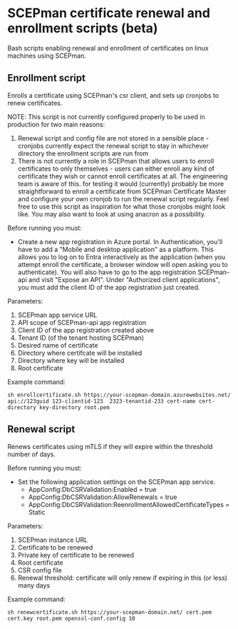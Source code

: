 # SCEPman certificate renewal and enrollment scripts (beta)

Bash scripts enabling renewal and enrollment of certificates on linux machines using SCEPman.

## Enrollment script

Enrolls a certificate using SCEPman's csr client, and sets up cronjobs to renew certificates.

NOTE: This script is not currently configured properly to be used in production for two main reasons:
1. Renewal script and config file are not stored in a sensible place - cronjobs currently expect the renewal script to stay in whichever directory the enrollment scripts are run from
2. There is not currently a role in SCEPman that allows users to enroll certificates to only themselves - users can either enroll any kind of certificate they wish or cannot enroll certificates at all. The engineering team is aware of this.
for testing it would (currently) probably be more straightforward to enroll a certificate from SCEPman Certificate Master and configure your own cronjob to run the renewal script regularly. Feel free to use this script as inspiration for what those cronjobs might look like. You may also want to look at using anacron as a possibility.

Before running you must:
- Create a new app registration in Azure portal. In Authentication, you'll have to add a "Mobile and desktop application" as a platform. This allows you to log on to Entra interactively as the application (when you attempt enroll the certificate, a browser window will open asking you to authenticate). You will also have to go to the app registration SCEPman-api and visit "Expose an API". Under "Authorized client applications", you must add the client ID of the app registration just created.

Parameters:
1. SCEPman app service URL
2. API scope of SCEPman-api app registration
3. Client ID of the app registration created above
4. Tenant ID (of the tenant hosting SCEPman)
5. Desired name of certificate
6. Directory where certifcate will be installed
7. Directory where key will be installed
8. Root certificate

Example command:
```
sh enrollcertificate.sh https://your-scepman-domain.azurewebsites.net/ api://123guid 123-clientid-123  2323-tenantid-233 cert-name cert-directory key-directory root.pem
```

## Renewal script

Renews certificates using mTLS if they will expire within the threshold number of days.

Before running you must:
- Set the following application settings on the SCEPman app service.
    - AppConfig:DbCSRValidation:Enabled = true
    - AppConfig:DbCSRValidation:AllowRenewals = true
    - AppConfig:DbCSRValidation:ReenrollmentAllowedCertificateTypes = Static
    
Parameters:
1. SCEPman instance URL
2. Certificate to be renewed
3. Private key of certificate to be renewed
4. Root certificate
5. CSR config file
6. Renewal threshold: certificate will only renew if expiring in this (or less) many days

Example command:
```
sh renewcertificate.sh https://your-scepman-domain.net/ cert.pem cert.key root.pem openssl-conf.config 10
```